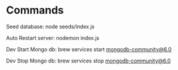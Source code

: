 # Commands

Seed database:
node seeds/index.js

Auto Restart server:
nodemon index.js

Dev Start Mongo db:
brew services start mongodb-community@6.0

Dev Stop Mongo db:
brew services stop mongodb-community@6.0
